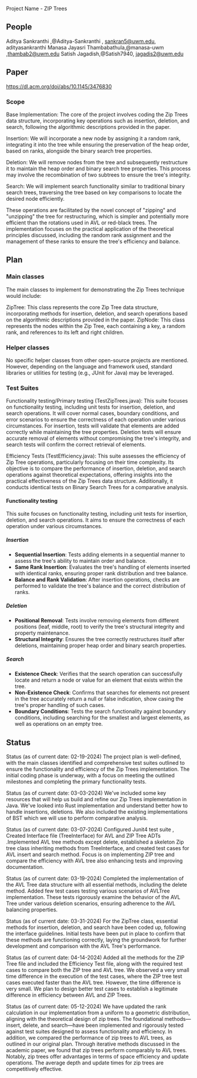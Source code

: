 Project Name - ZIP Trees

## People

Aditya Sankranthi ,@Aditya-Sankranthi , sankran5@uwm.edu, adityasankranthi
Manasa Jayasri Thambabathula,@manasa-uwm ,thambab2@uwm.edu 
Satish Jagadish,@Satish7940, jagadis2@uwm.edu


## Paper

https://dl.acm.org/doi/abs/10.1145/3476830


### Scope

Base Implementation: The core of the project involves coding the Zip Trees data structure, incorporating key operations such as insertion, deletion, and search, following the algorithmic descriptions provided in the paper.

Insertion: We will incorporate a new node by assigning it a random rank, integrating it into the tree while ensuring the preservation of the heap order, based on ranks, alongside the binary search tree properties.

Deletion: We will remove nodes from the tree and subsequently restructure it to maintain the heap order and binary search tree properties. This process may involve the recombination of two subtrees to ensure the tree's integrity.

Search: We will implement search functionality similar to traditional binary search trees, traversing the tree based on key comparisons to locate the desired node efficiently.

These operations are facilitated by the novel concept of "zipping" and "unzipping" the tree for restructuring, which is simpler and potentially more efficient than the rotations used in AVL or red-black trees. The implementation focuses on the practical application of the theoretical principles discussed, including the random rank assignment and the management of these ranks to ensure the tree's efficiency and balance.

## Plan

### Main classes
The main classes to implement for demonstrating the Zip Trees technique would include:

ZipTree: This class represents the core Zip Tree data structure, incorporating methods for insertion, deletion, and search operations based on the algorithmic descriptions provided in the paper.
ZipNode: This class represents the nodes within the Zip Tree, each containing a key, a random rank, and references to its left and right children.

### Helper classes

No specific helper classes from other open-source projects are mentioned. However, depending on the language and framework used, standard libraries or utilities for testing (e.g., JUnit for Java) may be leveraged.

### Test Suites

Functionality testing/Primary testing (TestZipTrees.java):
This suite focuses on functionality testing, including unit tests for insertion, deletion, and search operations. It will cover normal cases, boundary conditions, and error scenarios to ensure the correctness of each operation under various circumstances. For insertion, tests will validate that elements are added correctly while maintaining the tree properties. Deletion tests will ensure accurate removal of elements without compromising the tree's integrity, and search tests will confirm the correct retrieval of elements.

Efficiency Tests (TestEfficiency.java):
This suite assesses the efficiency of Zip Tree operations, particularly focusing on their time complexity. Its objective is to compare the performance of insertion, deletion, and search operations against theoretical expectations, offering insights into the practical effectiveness of the Zip Trees data structure. Additionally, it conducts identical tests on Binary Search Trees for a comparative analysis.

#### Functionality testing
This suite focuses on functionality testing, including unit tests for insertion, deletion, and search operations. It aims to ensure the correctness of each operation under various circumstances.
##### Insertion
- **Sequential Insertion**: Tests adding elements in a sequential manner to assess the tree's ability to maintain order and balance.
- **Same Rank Insertion**: Evaluates the tree's handling of elements inserted with identical ranks, ensuring proper rank distribution and tree balance.
- **Balance and Rank Validation**: After insertion operations, checks are performed to validate the tree's balance and the correct distribution of ranks.

##### Deletion
- **Positional Removal**: Tests involve removing elements from different positions (leaf, middle, root) to verify the tree's structural integrity and property maintenance.
- **Structural Integrity**: Ensures the tree correctly restructures itself after deletions, maintaining proper heap order and binary search properties.

##### Search
- **Existence Check**: Verifies that the search operation can successfully locate and return a node or value for an element that exists within the tree.
- **Non-Existence Check**: Confirms that searches for elements not present in the tree accurately return a null or false indication, show casing the tree's proper handling of such cases.
- **Boundary Conditions**: Tests the search functionality against boundary conditions, including searching for the smallest and largest elements, as well as operations on an empty tree.

## Status

Status (as of current date: 02-19-2024)
The project plan is well-defined, with the main classes identified and comprehensive test suites outlined to ensure the functionality and efficiency of the Zip Trees implementation. The initial coding phase is underway, with a focus on meeting the outlined milestones and completing the primary functionality tests.

Status (as of current date: 03-03-2024)
We've included some key resources that will help us build and refine our Zip Trees implementation in Java. We've looked into Rust implementation and understand better how to handle insertions, deletions. We also included the existing implementations of BST which we will use to perform comparative analysis.

Status (as of current date: 03-07-2024)
Configured Junit4 test suite , Created Interface file (TreeInterface) for AVL and ZIP Tree ADTs .Implemented AVL tree methods except delete, established a skeleton Zip tree class inheriting  methods from TreeInterface, and created test cases for AVL insert and search method. Focus is on implementing ZIP tree and compare the efficiency with AVL tree also enhancing tests and improving documentation. 

Status (as of current date: 03-19-2024)
Completed the implementation of the AVL Tree data structure with all essential methods, including the delete method. Added few test cases testing various scenarios of AVLTree implementation. These tests rigorously examine the behavior of the AVL Tree under various deletion scenarios, ensuring adherence to the AVL balancing properties.

Status (as of current date: 03-31-2024)
For the ZipTree class, essential methods for insertion, deletion, and search have been coded up, following the interface guidelines. Initial tests have been put in place to confirm that these methods are functioning correctly, laying the groundwork for further development and comparison with the AVL Tree's performance.

Status (as of current date: 04-14-2024)
Added all the methods for the ZIP Tree file and included the Efficiency Test file, along with the required test cases to compare both the ZIP tree and AVL tree. We observed a very small time difference in the execution of the test cases, where the ZIP tree test cases executed faster than the AVL tree. However, the time difference is very small. We plan to design better test cases to establish a legitimate difference in efficiency between AVL and ZIP Trees. 

Status (as of current date: 05-12-2024)
We have updated the rank calculation in our implementation from a uniform to a geometric distribution, aligning with the theoretical design of zip trees. The foundational methods—insert, delete, and search—have been implemented and rigorously tested against test suites designed to assess functionality and efficiency. In addition, we compared the performance of zip trees to AVL trees, as outlined in our original plan. Through iterative methods discussed in the academic paper, we found that zip trees perform comparably to AVL trees. Notably, zip trees offer advantages in terms of space efficiency and update operations. The average depth and update times for zip trees are competitively effective.


